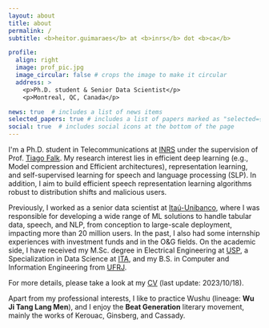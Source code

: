 ```yaml
---
layout: about
title: about
permalink: /
subtitle: <b>heitor.guimaraes</b> at <b>inrs</b> dot <b>ca</b>

profile:
  align: right
  image: prof_pic.jpg
  image_circular: false # crops the image to make it circular
  address: >
    <p>Ph.D. student & Senior Data Scientist</p>
    <p>Montreal, QC, Canada</p>

news: true  # includes a list of news items
selected_papers: true # includes a list of papers marked as "selected={true}"
social: true  # includes social icons at the bottom of the page
---
```


I'm a Ph.D. student in Telecommunications at [INRS](http://inrs.ca/) under the supervision of Prof. [Tiago Falk](https://inrs.ca/en/research/professors/tiago-h-falk/). My research interest lies in efficient deep learning (e.g., Model compression and Efficient architectures), representation learning, and self-supervised learning for speech and language processing (SLP). In addition, I aim to build efficient speech representation learning algorithms robust to distribution shifts and malicious users.

Previously, I worked as a senior data scientist at [Itaú-Unibanco](https://www.itau.com.br/), where I was responsible for developing a wide range of ML solutions to handle tabular data, speech, and NLP, from conception to large-scale deployment, impacting more than 20 million users. In the past, I also had some internship experiences with investment funds and in the O&G fields. On the academic side, I have received my M.Sc. degree in Electrical Engineering at [USP](https://www5.usp.br/), a Specialization in Data Science at [ITA](http://www.ita.br/), and my B.S. in Computer and Information Engineering from [UFRJ](https://ufrj.br/en/).

<!-- Occasionally, I advisor and/or consult for companies, where I collaborate in three directions: (i) providing in-company training and mentoring for business analysts and managers to achieve a data-centric/driven culture; (ii) recruitment process: resume screening and technical assessment; and (iii) as a part-time technical leader for developing solutions directly impacting the company's mission. -->

For more details, please take a look at my [CV](http://hguimaraes.me/assets/pdf/Academic_CV.pdf) (last update: 2023/10/18).

Apart from my professional interests, I like to practice Wushu (lineage: **Wu Ji Tang Lang Men**), and I enjoy the **Beat Generation** literary movement, mainly the works of Kerouac, Ginsberg, and Cassady.